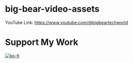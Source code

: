 # big-bear-video-assets

YouTube Link: https://www.youtube.com/@bigbeartechworld

# Support My Work

[![ko-fi](https://ko-fi.com/img/githubbutton_sm.svg)](https://ko-fi.com/E1E5NDK3I)
